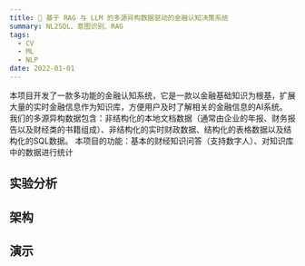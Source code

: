 ```yaml
---
title: 🐣 基于 RAG 与 LLM 的多源异构数据驱动的金融认知决策系统
summary: NL2SQL、意图识别、RAG
tags:
  - CV
  - ML
  - NLP
date: 2022-01-01
---
```


本项目开发了一款多功能的金融认知系统，它是一款以金融基础知识为根基，扩展大量的实时金融信息作为知识库，方便用户及时了解相关的金融信息的AI系统。
我们的多源异构数据包含：非结构化的本地文档数据（通常由企业的年报、财务报告以及财经类的书籍组成）、非结构化的实时财政数据、结构化的表格数据以及结构化的SQL数据。
本项目的功能：基本的财经知识问答（支持数字人）、对知识库中的数据进行统计

## 实验分析

## 架构

## 演示

